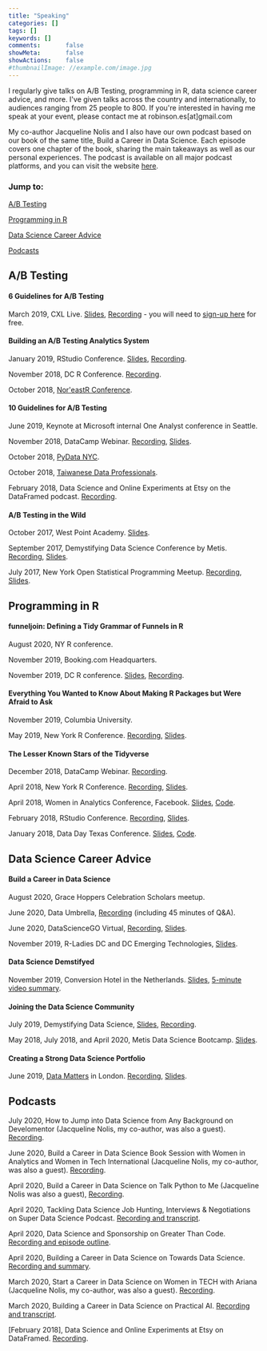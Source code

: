 ```yaml
---
title: "Speaking"
categories: []
tags: []
keywords: []
comments:       false
showMeta:       false
showActions:    false
#thumbnailImage: //example.com/image.jpg
---
```


I regularly give talks on A/B Testing, programming in R, data science career advice, and more. I've given talks across the country and internationally, to audiences ranging from 25 people to 800. If you're interested in having me speak at your event, please contact me at robinson.es[at]gmail.com

My co-author Jacqueline Nolis and I also have our own podcast based on our book of the same title, Build a Career in Data Science. Each episode covers one chapter of the book, sharing the main takeaways as well as our personal experiences. The podcast is available on all major podcast platforms, and you can visit the website [here](https://podcast.bestbook.cool/). 

### Jump to:
[A/B Testing](#a-b-testing)

[Programming in R](#programming-in-r)

[Data Science Career Advice](#data-science-career-advice)

[Podcasts](#podcasts)

## A/B Testing

#### 6 Guidelines for A/B Testing

March 2019, CXL Live. [Slides](https://www.slideshare.net/EmilyRobinson52/6-guidelines-for-ab-testing-145531526), [Recording](https://conversionxl.com/institute/media/guidelines-for-ab-testing/) - you will need to [sign-up here](https://conversionxl.com/institute/checkout/) for free.

#### Building an A/B Testing Analytics System

January 2019, RStudio Conference. [Slides](https://www.slideshare.net/secret/Ba52FYuH2FoWE), [Recording](https://resources.rstudio.com/rstudio-conf-2019/building-an-ab-testing-analytics-system-with-r-and-shiny). 

November 2018, DC R Conference. [Recording](https://www.youtube.com/watch?v=zDONDfXzKdA&feature=youtu.be).

October 2018, [Nor'eastR Conference](https://noreastrconf.com/schedule/). 

#### 10 Guidelines for A/B Testing

June 2019, Keynote at Microsoft internal One Analyst conference in Seattle. 

November 2018, DataCamp Webinar. [Recording](https://support.datacamp.com/hc/en-us/articles/360012283593-Nov-2018-Webinar-10-Guidelines-for-A-B-Testing), [Slides](https://docs.google.com/presentation/d/19_x0RJqz10ZPCC29IVkp6mDEJiitXglSgkdM4DAKW6Q/edit). 

October 2018, [PyData NYC](https://pydata.org/nyc2018/). 

October 2018, [Taiwanese Data Professionals](https://www.meetup.com/Taiwanese-Data-Professionals/events/vdgkdqyxnbjc/).

February 2018, Data Science and Online Experiments at Etsy on the DataFramed podcast. [Recording](https://soundcloud.com/dataframed/9-data-science-and-online-experiments-at-etsy). 

####  A/B Testing in the Wild

October 2017, West Point Academy. [Slides](https://github.com/robinsones/AB-Testing-Slides/blob/master/AB%20Testing%20in%20the%20Wild.pdf).

September 2017, Demystifying Data Science Conference by Metis. [Recording](https://www.youtube.com/watch?v=hlYFksjjgXg), [Slides](https://www.slideshare.net/secret/DBLR67WhEK2qWd).

July 2017, New York Open Statistical Programming Meetup. [Recording](https://www.youtube.com/watch?v=SF-ryGgLOgQ), [Slides](https://github.com/robinsones/AB-Testing-Slides/blob/master/AB%20Testing%20in%20the%20Wild.pdf). 

## Programming in R

#### funneljoin: Defining a Tidy Grammar of Funnels in R

August 2020, NY R conference. 

November 2019, Booking.com Headquarters.

November 2019, DC R conference. [Slides](https://speakerdeck.com/robinsones/funneljoin-defining-a-tidy-grammar-of-funnels-in-r), [Recording](https://www.youtube.com/watch?v=-n4XaYHDlG8&feature=youtu.be).

#### Everything You Wanted to Know About Making R Packages but Were Afraid to Ask

November 2019, Columbia University. 

May 2019, New York R Conference. [Recording](https://www.youtube.com/embed/33BzunEXEIE),  [Slides](https://www.slideshare.net/EmilyRobinson52/everything-you-wanted-to-know-about-making-an-r-package-but-were-afraid-to-ask).

#### The Lesser Known Stars of the Tidyverse

December 2018, DataCamp Webinar. [Recording](https://www.youtube.com/watch?v=uG3igAGX7UE&t=632s).

April 2018, New York R Conference. [Recording](https://www.youtube.com/watch?v=ax4LXQ5t38k), [Slides](https://www.slideshare.net/secret/sMVjYvcd7yh16z).

April 2018, Women in Analytics Conference, Facebook. [Slides](https://www.slideshare.net/secret/AcaLNF6VSwtkrT), [Code](https://github.com/robinsones/wia_talk/blob/master/wia_talk.Rmd). 

February 2018, RStudio Conference. [Recording](https://www.rstudio.com/resources/videos/the-lesser-known-stars-of-the-tidyverse/), [Slides](https://www.slideshare.net/EmilyRobinson52/the-lesser-known-stars-of-the-tidyverse). 

January 2018, Data Day Texas Conference. [Slides](https://github.com/robinsones/Data-Day-Talk/blob/master/Data_day_presentation.pdf), [Code](https://github.com/robinsones/Data-Day-Talk/blob/master/data_day_script_accompanying.md). 

## Data Science Career Advice

#### Build a Career in Data Science 

August 2020, Grace Hoppers Celebration Scholars meetup. 

June 2020, Data Umbrella, [Recording](https://www.youtube.com/watch?v=HsFFuFYz7zE) (including 45 minutes of Q&A). 

June 2020, DataScienceGO Virtual, [Recording](https://www.youtube.com/watch?v=ChCYyWl2lNY), [Slides](https://speakerdeck.com/robinsones/build-a-career-in-data-science-7ef18f3c-876d-4ece-b755-9909ad2eacda). 

November 2019, R-Ladies DC and DC Emerging Technologies, [Slides](https://speakerdeck.com/robinsones/build-a-career-in-data-science).

#### Data Science Demstifyed 

November 2019, Conversion Hotel in the Netherlands. [Slides](https://www.slideshare.net/webanalisten/ch2019-keynote-emily-robinson-data-science-demystified), [5-minute video summary](https://conversionhotel.com/session/keynote-2019-data-science-demystified/).

#### Joining the Data Science Community

July 2019, Demystifying Data Science, [Slides](https://speakerdeck.com/robinsones/joining-the-data-science-community), [Recording](https://www.youtube.com/watch?v=YiROP9-OJh4&feature=youtu.be).

May 2018, July 2018, and April 2020, Metis Data Science Bootcamp. [Slides](https://speakerdeck.com/robinsones/joining-the-data-science-community-245bca95-0556-4653-9511-9be65f3c228a).

#### Creating a Strong Data Science Portfolio

June 2019, [Data Matters](https://skillsmatter.com/meetups/11783-keynote-evening-with-emily-robinson) in London. [Recording](https://skillsmatter.com/skillscasts/13056-creating-a-strong-data-science-portfolio), [Slides](https://speakerdeck.com/robinsones/build-a-strong-data-science-portfolio).

## Podcasts

July 2020, How to Jump into Data Science from Any Background on Develomentor (Jacqueline Nolis, my co-author, was also a guest). [Recording](https://develomentor.com/2020/07/23/emily-robinson-jacqueline-nolis-how-to-jump-into-data-science-from-any-background-76/). 

June 2020, Build a Career in Data Science Book Session with Women in Analytics and Women in Tech International (Jacqueline Nolis, my co-author, was also a guest). [Recording](https://www.youtube.com/watch?v=P9rfb09FWjI).

April 2020, Build a Career in Data Science on Talk Python to Me (Jacqueline Nolis was also a guest), [Recording](https://talkpython.fm/episodes/show/262/build-a-career-in-data-science). 

April 2020, Tackling Data Science Job Hunting, Interviews & Negotiations on Super Data Science Podcast. [Recording and transcript](https://www.superdatascience.com/podcast/tackling-data-science-job-hunting-interviews-and-negotiations). 

April 2020, Data Science and Sponsorship on Greater Than Code. [Recording and episode outline](https://www.greaterthancode.com/data-science-and-sponsorship). 

April 2020, Building a Career in Data Science on Towards Data Science. [Recording and summary](https://towardsdatascience.com/building-a-career-in-data-science-with-emily-robinson-27cd9bdba4c4). 

March 2020, Start a Career in Data Science on Women in TECH with Ariana (Jacqueline Nolis, my co-author, was also a guest). [Recording](https://anchor.fm/womenintech/episodes/Start-a-Career-in-Data-Science-with-Emily--Jacqueline-ebcbee).

March 2020, Building a Career in Data Science on Practical AI. [Recording and transcript](https://changelog.com/practicalai/81). 

[February 2018], Data Science and Online Experiments at Etsy on DataFramed. [Recording](https://soundcloud.com/dataframed/9-data-science-and-online-experiments-at-etsy). 

